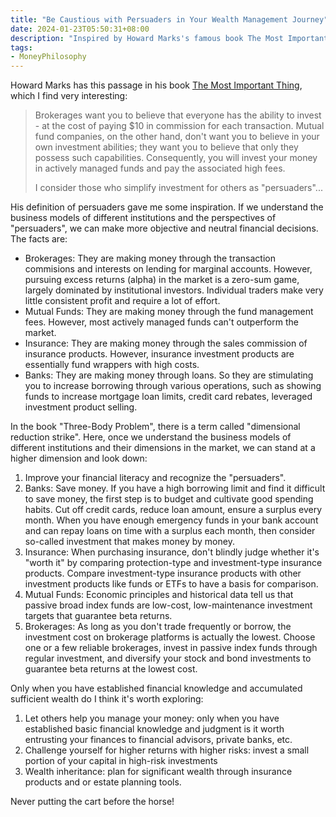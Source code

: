 ```yaml
---
title: "Be Caustious with Persuaders in Your Wealth Management Journey"
date: 2024-01-23T05:50:31+08:00
description: "Inspired by Howard Marks's famous book The Most Important Things, I am sharing some thoughts about brokerages, fund firms, insurance companies and banks and how to navigate through the different service providers wisely."
tags:
- MoneyPhilosophy
---
```


Howard Marks has this passage in his book [The Most Important Thing](https://www.goodreads.com/book/show/10454418-the-most-important-thing), which I find very interesting:

> Brokerages want you to believe that everyone has the ability to invest - at the cost of paying $10 in commission for each transaction. Mutual fund companies, on the other hand, don't want you to believe in your own investment abilities; they want you to believe that only they possess such capabilities. Consequently, you will invest your money in actively managed funds and pay the associated high fees.
> 
> I consider those who simplify investment for others as "persuaders"...

His definition of persuaders gave me some inspiration. If we understand the business models of different institutions and the perspectives of "persuaders", we can make more objective and neutral financial decisions. The facts are:

- Brokerages: They are making money through the transaction commisions and interests on lending for marginal accounts. However, pursuing excess returns (alpha) in the market is a zero-sum game, largely dominated by institutional investors. Individual traders make very little consistent profit and require a lot of effort.
- Mutual Funds: They are making money through the fund management fees. However, most actively managed funds can't outperform the market.
- Insurance: They are making money through the sales commission of insurance products. However, insurance investment products are essentially fund wrappers with high costs.
- Banks: They are making money through loans. So they are stimulating you to increase borrowing through various operations, such as showing funds to increase mortgage loan limits, credit card rebates, leveraged investment product selling. 

In the book "Three-Body Problem", there is a term called "dimensional reduction strike". Here, once we understand the business models of different institutions and their dimensions in the market, we can stand at a higher dimension and look down:

1. Improve your financial literacy and recognize the "persuaders".
2. Banks: Save money. If you have a high borrowing limit and find it difficult to save money, the first step is to budget and cultivate good spending habits. Cut off credit cards, reduce loan amount, ensure a surplus every month. When you have enough emergency funds in your bank account and can repay loans on time with a surplus each month, then consider so-called investment that makes money by money.
3. Insurance: When purchasing insurance, don't blindly judge whether it's "worth it" by comparing protection-type and investment-type insurance products. Compare investment-type insurance products with other investment products like funds or ETFs to have a basis for comparison.
4. Mutual Funds: Economic principles and historical data tell us that passive broad index funds are low-cost, low-maintenance investment targets that guarantee beta returns.
5. Brokerages: As long as you don't trade frequently or borrow, the investment cost on brokerage platforms is actually the lowest. Choose one or a few reliable brokerages, invest in passive index funds through regular investment, and diversify your stock and bond investments to guarantee beta returns at the lowest cost.

Only when you have established financial knowledge and accumulated sufficient wealth do I think it's worth exploring:

1. Let others help you manage your money: only when you have established basic financial knowledge and judgment is it worth entrusting your finances to financial advisors, private banks, etc.
2. Challenge yourself for higher returns with higher risks: invest a small portion of your capital in high-risk investments
3. Wealth inheritance: plan for significant wealth through insurance products and or estate planning tools.

Never putting the cart before the horse!